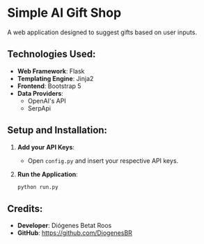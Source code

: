 # Simple AI Gift Shop

A web application designed to suggest gifts based on user inputs.

## Technologies Used:
- **Web Framework**: Flask
- **Templating Engine**: Jinja2
- **Frontend**: Bootstrap 5
- **Data Providers**:
  - OpenAI's API
  - SerpApi

## Setup and Installation:

1. **Add your API Keys**:
   - Open `config.py` and insert your respective API keys.

2. **Run the Application**:
   ```bash
   python run.py
   ```

## Credits:
- **Developer**: Diógenes Betat Roos
- **GitHub**: https://github.com/DiogenesBR
